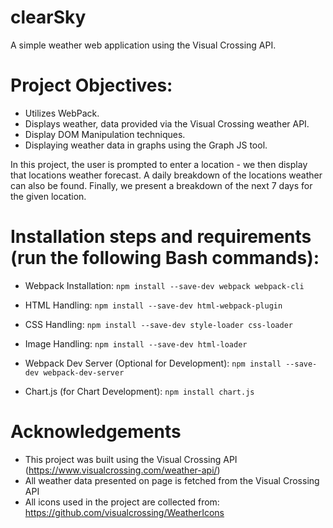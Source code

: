 # clearSky
A simple weather web application using the Visual Crossing API.


# Project Objectives:
- Utilizes WebPack.
- Displays weather, data provided via the Visual Crossing weather API.
- Display DOM Manipulation techniques.
- Displaying weather data in graphs using the Graph JS tool.


In this project, the user is prompted to enter a location - we then display that locations weather forecast.
A daily breakdown of the locations weather can also be found.
Finally, we present a breakdown of the next 7 days for the given location.


# Installation steps and requirements (run the following Bash commands):
- Webpack Installation:
```npm install --save-dev webpack webpack-cli```

- HTML Handling:
```npm install --save-dev html-webpack-plugin```

- CSS Handling:
```npm install --save-dev style-loader css-loader```

- Image Handling:
```npm install --save-dev html-loader```

- Webpack Dev Server (Optional for Development):
```npm install --save-dev webpack-dev-server```

- Chart.js (for Chart Development):
```npm install chart.js```


# Acknowledgements
- This project was built using the Visual Crossing API (https://www.visualcrossing.com/weather-api/)
- All weather data presented on page is fetched from the Visual Crossing API
- All icons used in the project are collected from: https://github.com/visualcrossing/WeatherIcons


